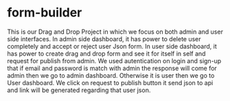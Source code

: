 # form-builder

This is our Drag and Drop Project in which we focus on both admin and user side interfaces.
In admin side dashboard, it has power to delete user completely and accept or reject user Json form.
In user side dashboard, it has power to create drag and drop form and see it for itself in self and request for publish from admin.
We used autentication on login and sign-up that if email and password is match with admin the response will come for admin then we go to admin dashboard.
Otherwise it is user then we go to User dashboard.
We click on request to publish button it send json to api and link will be generated regarding that user json.
